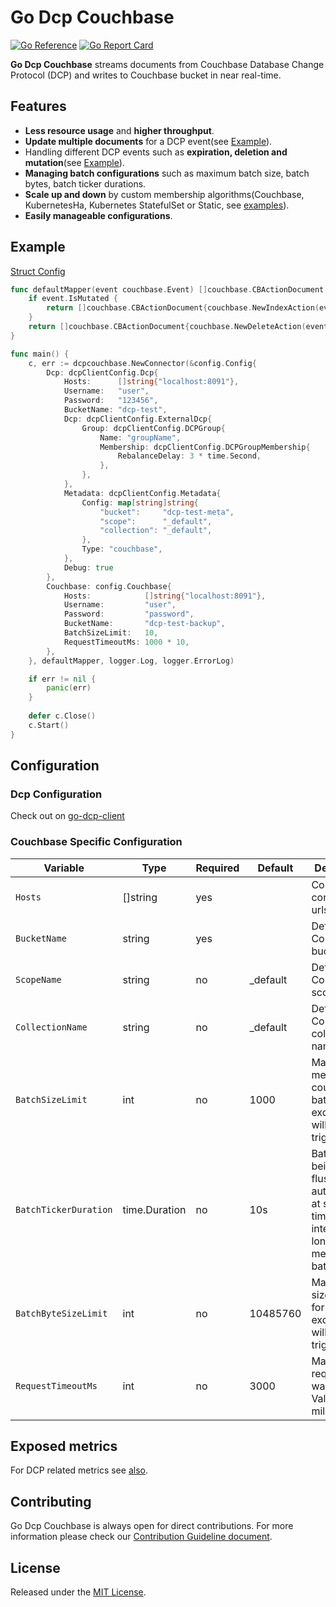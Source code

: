# Go Dcp Couchbase

[![Go Reference](https://pkg.go.dev/badge/github.com/Trendyol/go-dcp-couchbase.svg)](https://pkg.go.dev/github.com/Trendyol/go-dcp-couchbase) [![Go Report Card](https://goreportcard.com/badge/github.com/Trendyol/go-dcp-couchbase)](https://goreportcard.com/report/github.com/Trendyol/go-dcp-couchbase)

**Go Dcp Couchbase** streams documents from Couchbase Database Change Protocol (DCP) and writes to
Couchbase bucket in near real-time.

## Features

* **Less resource usage** and **higher throughput**.
* **Update multiple documents** for a DCP event(see [Example](#example)).
* Handling different DCP events such as **expiration, deletion and mutation**(see [Example](#example)).
* **Managing batch configurations** such as maximum batch size, batch bytes, batch ticker durations.
* **Scale up and down** by custom membership algorithms(Couchbase, KubernetesHa, Kubernetes StatefulSet or
  Static, see [examples](https://github.com/Trendyol/go-dcp-client#examples)).
* **Easily manageable configurations**.

## Example
[Struct Config](example/struct-config/main.go)
```go
func defaultMapper(event couchbase.Event) []couchbase.CBActionDocument {
    if event.IsMutated {
        return []couchbase.CBActionDocument{couchbase.NewIndexAction(event.Key, event.Value)}
    }
    return []couchbase.CBActionDocument{couchbase.NewDeleteAction(event.Key)}
}

func main() {
    c, err := dcpcouchbase.NewConnector(&config.Config{
        Dcp: dcpClientConfig.Dcp{
            Hosts:      []string{"localhost:8091"},
            Username:   "user",
            Password:   "123456",
            BucketName: "dcp-test",
            Dcp: dcpClientConfig.ExternalDcp{
                Group: dcpClientConfig.DCPGroup{
                    Name: "groupName",
                    Membership: dcpClientConfig.DCPGroupMembership{
                        RebalanceDelay: 3 * time.Second,
                    },
                },
            },
            Metadata: dcpClientConfig.Metadata{
                Config: map[string]string{
                    "bucket":     "dcp-test-meta",
                    "scope":      "_default",
                    "collection": "_default",
                },
                Type: "couchbase",
            },
            Debug: true
        },
        Couchbase: config.Couchbase{
            Hosts:            []string{"localhost:8091"},
            Username:         "user",
            Password:         "password",
            BucketName:       "dcp-test-backup",
            BatchSizeLimit:   10,
            RequestTimeoutMs: 1000 * 10,
        },
    }, defaultMapper, logger.Log, logger.ErrorLog)

    if err != nil {
        panic(err)
    }
    
    defer c.Close()
    c.Start()
}

```

## Configuration

### Dcp Configuration

Check out on [go-dcp-client](https://github.com/Trendyol/go-dcp-client#configuration)

### Couchbase Specific Configuration

| Variable                           | Type          | Required | Default  | Description                                                                                         |                                                           
|------------------------------------|---------------|----------|----------|-----------------------------------------------------------------------------------------------------|
| `Hosts`                            | []string      | yes      |          | Couchbase connection urls                                                                           |
| `BucketName`                       | string        | yes      |          | Defines Couchbase bucket name                                                                       |
| `ScopeName`                        | string        | no       | _default | Defines Couchbase scope name                                                                        |
| `CollectionName`                   | string        | no       | _default | Defines Couchbase collection name                                                                   |
| `BatchSizeLimit`                   | int           | no       | 1000     | Maximum message count for batch, if exceed flush will be triggered.                                 |
| `BatchTickerDuration`              | time.Duration | no       | 10s      | Batch is being flushed automatically at specific time intervals for long waiting messages in batch. |
| `BatchByteSizeLimit`               | int           | no       | 10485760 | Maximum size(byte) for batch, if exceed flush will be triggered.                                    |
| `RequestTimeoutMs`                 | int           | no       | 3000     | Maximum request waiting time. Value type milliseconds.                                              |

## Exposed metrics

For DCP related metrics see [also](https://github.com/Trendyol/go-dcp-client#exposed-metrics).

## Contributing

Go Dcp Couchbase is always open for direct contributions. For more information please check
our [Contribution Guideline document](./CONTRIBUTING.md).

## License

Released under the [MIT License](LICENSE).